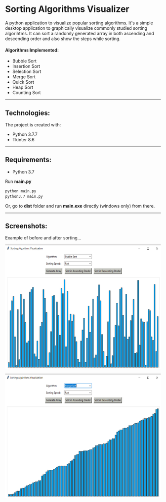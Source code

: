 # Sorting Algorithms Visualizer
A python application to visualize popular sorting algorithms. It's a simple desktop application to graphically visualize commonly studied sorting algorihtms. It can sort a randomly generated array in both ascending and descending order and also show the steps while sorting. 
#### Algorithms Implemented:
* Bubble Sort 
* Insertion Sort 
* Selection Sort 
* Merge Sort 
* Quick Sort 
* Heap Sort 
* Counting Sort
----------------------------------------------------------------------------------------------------------------------------------------
## Technologies:
The project is created with:
* Python 3.7.7
* Tkinter 8.6
----------------------------------------------------------------------------------------------------------------------------------------
## Requirements:
* Python 3.7
<p>Run <strong>main.py</strong><p>

```cmd
python main.py
python3.7 main.py
```

 <p>Or, go to <strong>dist</strong> folder and run <strong>main.exe</strong> directly (windows only) from there.</p>

----------------------------------------------------------------------------------------------------------------------------------------
## Screenshots:
Example of before and after sorting...

<p align="center"><img src="images/before.png" width=600 height=400></p>
<p align="center"><img src="images/after.png" width=600 height=400></p>
